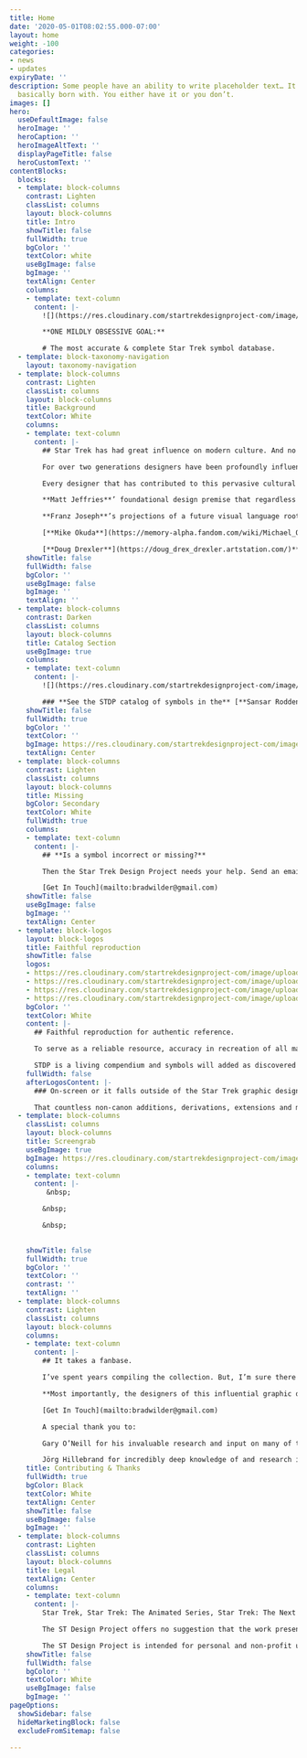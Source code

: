 ```yaml
---
title: Home
date: '2020-05-01T08:02:55.000-07:00'
layout: home
weight: -100
categories:
- news
- updates
expiryDate: ''
description: Some people have an ability to write placeholder text… It’s an art you’re
  basically born with. You either have it or you don’t.
images: []
hero:
  useDefaultImage: false
  heroImage: ''
  heroCaption: ''
  heroImageAltText: ''
  displayPageTitle: false
  heroCustomText: ''
contentBlocks:
  blocks:
  - template: block-columns
    contrast: Lighten
    classList: columns
    layout: block-columns
    title: Intro
    showTitle: false
    fullWidth: true
    bgColor: ''
    textColor: white
    useBgImage: false
    bgImage: ''
    textAlign: Center
    columns:
    - template: text-column
      content: |-
        ![](https://res.cloudinary.com/startrekdesignproject-com/image/upload/v1558222570/STDP_LogoBug2.svg)

        **ONE MILDLY OBSESSIVE GOAL:**

        # The most accurate & complete Star Trek symbol database.
  - template: block-taxonomy-navigation
    layout: taxonomy-navigation
  - template: block-columns
    contrast: Lighten
    classList: columns
    layout: block-columns
    title: Background
    textColor: White
    columns:
    - template: text-column
      content: |-
        ## Star Trek has had great influence on modern culture. And no more so than its graphic design.

        For over two generations designers have been profoundly influenced by the symbols, insignias and logos seen in Star Trek. In turn, those generations have, through design, woven aspects of the Star Trek graphic design aesthetic into every aspect of daily life. So much so, that it should be thought of as a unique genre of graphic design.

        Every designer that has contributed to this pervasive cultural influence has used Star Trek’s hopeful and optimistic future for humanity as a guideline. In turn, they applied the same philosophical tenants when creating each new symbol to build a fully evolved and internally consistent visual design spectrum that leverages established design representations of peace, oppression, freedom, foreignness, aggression, etc. and envisions how graphic design will advance along with humanity. But none more than…

        **Matt Jeffries**’ foundational design premise that regardless the technological advance, simple striking visual elements used consistently guides the viewer in forming positive and negative associations.

        **Franz Joseph**’s projections of a future visual language rooted in the United Nations and diplomacy rather than relying on the more obvious military influences.

        [**Mike Okuda**](https://memory-alpha.fandom.com/wiki/Michael_Okuda)’s wonderful imaginary unbroken thread of design from genuine space exploration through to a future of exploration that Star Trek embodies.

        [**Doug Drexler**](https://doug_drex_drexler.artstation.com/)**, William Ware Theiss, Pierre Drolet** and so many more (please scroll down for more on that).
    showTitle: false
    fullWidth: false
    bgColor: ''
    useBgImage: false
    bgImage: ''
    textAlign: ''
  - template: block-columns
    contrast: Darken
    classList: columns
    layout: block-columns
    title: Catalog Section
    useBgImage: true
    columns:
    - template: text-column
      content: |-
        ![](https://res.cloudinary.com/startrekdesignproject-com/image/upload/v1558228884/sansar-logo.png)![](https://res.cloudinary.com/startrekdesignproject-com/image/upload/v1558228884/RoddenberryLogo.png)

        ### **See the STDP catalog of symbols in the** [**Sansar Roddenberry Star Trek Nexus**](https://www.sansar.com/roddenberry "Roddenberry Nexus")
    showTitle: false
    fullWidth: true
    bgColor: ''
    textColor: ''
    bgImage: https://res.cloudinary.com/startrekdesignproject-com/image/upload/v1558222030/STDP_LogoPoster_Mockup_V2.jpg
    textAlign: Center
  - template: block-columns
    contrast: Lighten
    classList: columns
    layout: block-columns
    title: Missing
    bgColor: Secondary
    textColor: White
    fullWidth: true
    columns:
    - template: text-column
      content: |-
        ## **Is a symbol incorrect or missing?**

        Then the Star Trek Design Project needs your help. Send an email with the symbol in question along with in which Star Trek it appears (if it’s not here), or which symbol has an error along with which Star Trek it appears (if there’s an error). Time codes are extremely helpful.

        [Get In Touch](mailto:bradwilder@gmail.com)
    showTitle: false
    useBgImage: false
    bgImage: ''
    textAlign: Center
  - template: block-logos
    layout: block-logos
    title: Faithful reproduction
    showTitle: false
    logos:
    - https://res.cloudinary.com/startrekdesignproject-com/image/upload/v1558212958/In-CanonMissionControl_Check.jpg
    - https://res.cloudinary.com/startrekdesignproject-com/image/upload/v1558212958/Non-CanonTholianSymbol_X.jpg
    - https://res.cloudinary.com/startrekdesignproject-com/image/upload/v1558212958/In-CanonKlingon_Check.jpg
    - https://res.cloudinary.com/startrekdesignproject-com/image/upload/v1558212958/Non-CanonStarfleetMedAcad_X.jpg
    bgColor: ''
    textColor: White
    content: |-
      ## Faithful reproduction for authentic reference.

      To serve as a reliable resource, accuracy in recreation of all marks is of utmost importance. Every symbol is faithfully reproduced from the best sources available, adding only as much illustrative embellishments and artistic license needed to convey depth, texture or overall onscreen appearance.

      STDP is a living compendium and symbols will added as discovered and updated as higher quality source material becomes available.
    fullWidth: false
    afterLogosContent: |-
      ### On-screen or it falls outside of the Star Trek graphic design canon.

      That countless non-canon additions, derivations, extensions and modifications based on the Star Trek design compendium have been created by designers for over 50 years is a testament to both its influence and adoration. STDP strives to codify only on-screen symbols with provenance to create a compendium for reference and inspiration.
  - template: block-columns
    classList: columns
    layout: block-columns
    title: Screengrab
    useBgImage: true
    bgImage: https://res.cloudinary.com/startrekdesignproject-com/image/upload/v1551297015/ScreenGrabSlice.jpg
    columns:
    - template: text-column
      content: |-
         &nbsp;

        &nbsp;

        &nbsp;

         
    showTitle: false
    fullWidth: true
    bgColor: ''
    textColor: ''
    contrast: ''
    textAlign: ''
  - template: block-columns
    contrast: Lighten
    classList: columns
    layout: block-columns
    columns:
    - template: text-column
      content: |-
        ## It takes a fanbase.

        I’ve spent years compiling the collection. But, I’m sure there is much more to be done. While I continue to scour episodes and reference material for more symbols, there is nothing as powerful as Star Trek fans to get to the goal of cataloging every mark. So, if there is an error in something cataloged or something missed, I want to know about it.

        **Most importantly, the designers of this influential graphic design genre need to receive credit. If you are/were a designer of any of marks or know designers how were, please let me know.**

        [Get In Touch](mailto:bradwilder@gmail.com)

        A special thank you to:

        Gary O’Neill for his invaluable research and input on many of the marks in the collection. His work can be found at [gazomg-trek-art.blogspot.com](https://startrekdesignproject.com/gazomg-trek-art.blogspot.com "Gazomg")

        Jörg Hillebrand for incredibly deep knowledge of and research into Star Trek symbols. His work can be found at [Ex Astris Scientia](http://www.ex-astris-scientia.org/ "Ex Astris Scientia").
    title: Contributing & Thanks
    fullWidth: true
    bgColor: Black
    textColor: White
    textAlign: Center
    showTitle: false
    useBgImage: false
    bgImage: ''
  - template: block-columns
    contrast: Lighten
    classList: columns
    layout: block-columns
    title: Legal
    textAlign: Center
    columns:
    - template: text-column
      content: |-
        Star Trek, Star Trek: The Animated Series, Star Trek: The Next Generation, Star Trek: Deep Space Nine, Star Trek: Voyager, Star Trek: Enterprise, and Star Trek: Discovery are all registered trademarks of CBS Corporation. Star Trek: The Motion Picture, Star Trek II: The Wrath of Khan, Star Trek III: The Search for Spock, Star Trek IV: The Voyage Home, Star Trek V: The Final Frontier, Star Trek VI: The Undiscovered Country, Star Trek: First Contact, Star Trek: Generations, Star Trek: Nemesis, Star Trek, Star Trek Into Darkness and Star Trek Beyond are all registered trademarks of Paramount. The Star Trek Design Project is in no way affiliated with or endorsed by CBS or Paramount.

        The ST Design Project offers no suggestion that the work presented on this web page is “official” or produced or sanctioned by the owner of the aforementioned trademarks. The ST Design Project will take all steps necessary to ensure that any usage of trademarked items in no way confuses the audience of this site as to its origin. The ST Design Project makes no claim to own Star Trek or any of the names related to it. Images that are displayed on this site are copyrighted to Paramount Pictures, in the case of screen shots. Visitors may download any pictures displayed on this site for personal use, as long as they are not used for profit, and proper credit is given.

        The ST Design Project is intended for personal and non-profit use only. Content posted on The Star Trek Design Project is licensed under the Creative Commons Attribution Noncommercial license. I simply want to embrace and extend the cataloging of Star Trek imagery for all to appreciate.
    showTitle: false
    fullWidth: false
    bgColor: ''
    textColor: White
    useBgImage: false
    bgImage: ''
pageOptions:
  showSidebar: false
  hideMarketingBlock: false
  excludeFromSitemap: false

---
```

